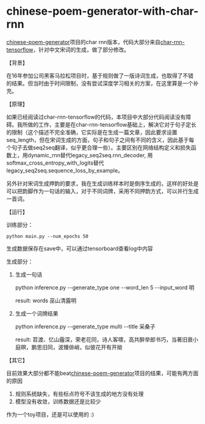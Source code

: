 # chinese-poem-generator-with-char-rnn

[chinese-poem-generator](https://github.com/linpingta/chinese-poem-generator)项目的char rnn版本，代码大部分来自[char-rnn-tensorflow](https://github.com/linpingta/char-rnn-tensorflow)，针对中文宋词的生成，做了部分修改。

【背景】

在16年参加公司黑客马拉松项目时，基于规则做了一版诗词生成，也取得了不错的结果。但当时由于时间限制，没有尝试深度学习相关的方案，在这里算是一个补充。

【原理】

如果已经阅读过char-rnn-tensorflow的代码，本项目中大部分代码阅读没有障碍。我所做的工作，主要是在char-rnn-tensorflow基础上，解决它对于句子定长的限制（这个描述不完全准确，它实际是在生成一篇文章，因此要求设置seq_length，但在宋词生成的方面，句子和句子之间有不同的含义，因此基于每个句子去做seq2seq翻译，似乎更合理一些）。主要区别在网络结构定义和损失函数上，用dynamic_rnn替代legacy_seq2seq.rnn_decoder, 用softmax_cross_entropy_with_logits替代legacy_seq2seq.sequence_loss_by_example。

另外针对宋词生成押韵的要求，我在生成训练样本时是倒序生成的，这样的好处是可以把韵脚作为一句话的输入，对于不同词牌，采用不同押韵方式，可以并行生成一首词。

【运行】

训练部分：

    python main.py --num_epochs 50

生成数据保存在save中，可以通过tensorboard查看log中内容

生成部分：
1. 生成一句话

    python inference.py --generate_type one --word_len 5 --input_word 明
    
    result: words  巫山清露明

2. 生成一个词牌结果

    python inference.py --generate_type multi --title 采桑子

    result: 苕渡、忆山霾深，荣老花同，诗人客啸，高共醉举郎书巧，当著旧衰小庭暝，鹏思旧同，波臻俳峭，似彼花开有开拗

【其它】

目前效果大部分都不能beat[chinese-poem-generator](https://github.com/linpingta/chinese-poem-generator)项目的结果，可能有两方面的原因
1. 规则系统缺失，有些标点符号不该生成的地方没有处理
2. 模型没有收敛，训练数据还是比较少

作为一个toy项目，还是可以使用的 :)
